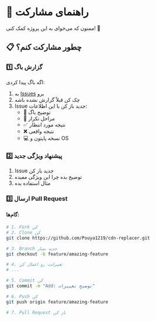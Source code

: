 # 🤝 راهنمای مشارکت

ممنون که می‌خوای به این پروژه کمک کنی! 🎉

## 📋 چطور مشارکت کنم؟

### 1️⃣ گزارش باگ

اگه باگ پیدا کردی:

1. به [Issues](https://github.com/Pouya1219/cdn-replacer/issues) برو
2. چک کن قبلاً گزارش نشده باشه
3. Issue جدید باز کن با این اطلاعات:
   - 📝 توضیح باگ
   - 🔄 مراحل تکرار
   - ✅ نتیجه مورد انتظار
   - ❌ نتیجه واقعی
   - 💻 نسخه پایتون و OS

### 2️⃣ پیشنهاد ویژگی جدید

1. Issue جدید باز کن
2. توضیح بده چرا این ویژگی مفیده
3. مثال استفاده بده

### 3️⃣ ارسال Pull Request

#### گام‌ها:

```bash
# 1. Fork کن
# 2. Clone کن
git clone https://github.com/Pouya1219/cdn-replacer.git

# 3. Branch جدید بساز
git checkout -b feature/amazing-feature

# 4. تغییراتت رو اعمال کن
# ...

# 5. Commit کن
git commit -m "Add: توضیح تغییرات"

# 6. Push کن
git push origin feature/amazing-feature

# 7. Pull Request باز کن
